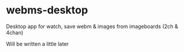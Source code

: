 # webms-desktop
Desktop app for watch, save webm &amp; images from imageboards (2ch &amp; 4chan)

Will be written a little later
